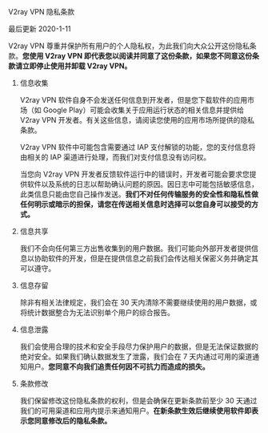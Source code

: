 V2ray VPN 隐私条款

最后更新 2020-1-11

V2ray VPN 尊重并保护所有用户的个人隐私权，为此我们向大众公开这份隐私条款。**您使用 V2ray VPN 即代表您以阅读并同意了这份条款，如果您不同意这份条款请立即停止使用并卸载 V2ray VPN。**

1. 信息收集

	V2ray VPN 软件自身不会发送任何信息到开发者，但是您下载软件的应用市场（如 Google Play）可能会收集关于应用运行状态的相关信息并提供给 V2ray VPN 开发者。有关这些信息，请阅读您使用的应用市场所提供的隐私条款。

	V2ray VPN 软件中可能包含需要通过 IAP 支付解锁的功能，您的支付信息将由相关的 IAP 渠道进行处理，而我们对支付信息没有访问权。

	当您向 V2ray VPN 开发者反馈软件运行中的错误时，开发者可能会要求您提供软件以及系统的日志以帮助确认问题的原因。因日志中可能包括敏感信息，此类信息只能由您自己操作发送。**我们不对任何传输服务的安全性和隐私性做任何明示或暗示的担保，请您在传送相关信息时选择可以您自身可以接受的方式。**

2. 信息共享

	我们不会向任何第三方出售收集到的用户数据。我们可能向外部开发者提供信息以协助软件的开发，但是在提供信息之前我们会传达相关保密义务并确定其可以遵守。

3. 信息存留

	除非有相关法律规定，我们会在 30 天内清除不需要继续使用的用户数据，或将统计数据整合为无法识别单个用户的综合报告。

4. 信息泄露

	我们会使用合理的技术和安全手段尽力保护用户的数据，但是无法保证数据的绝对安全。如果我们确认数据发生了泄露，我们会在 7 天内通过可用的渠道通知用户。**您同意不向我们追责任何因不可抗力而造成的损失。**

5. 条款修改

	我们保留修改这份隐私条款的权利，但是会确保在更新条款前至少 30 天通过我们的可用渠道和应用内提示来通知用户。**在新条款生效后继续使用软件即表示您同意修改后的隐私条款。**
